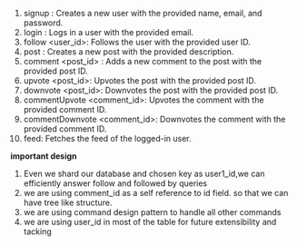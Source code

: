 1. signup <name> <email> <password>: Creates a new user with the provided name, email, and password.
2. login <email>: Logs in a user with the provided email.
3. follow <user_id>: Follows the user with the provided user ID.
4. post <description>: Creates a new post with the provided description.
5. comment <post_id> <comment>: Adds a new comment to the post with the provided post ID.
6. upvote <post_id>: Upvotes the post with the provided post ID.
7. downvote <post_id>: Downvotes the post with the provided post ID.
8. commentUpvote <comment_id>: Upvotes the comment with the provided comment ID.
9. commentDownvote <comment_id>: Downvotes the comment with the provided comment ID.
10. feed: Fetches the feed of the logged-in user.


**important design**
1. Even we shard our database and chosen key as user1_id,we can efficiently answer follow and followed by queries
2. we are using comment_id as a self reference to id field. so that we can have tree like structure.
3. we are using command design pattern to handle all other commands
4. we are using user_id in most of the table for future extensibility and tacking
